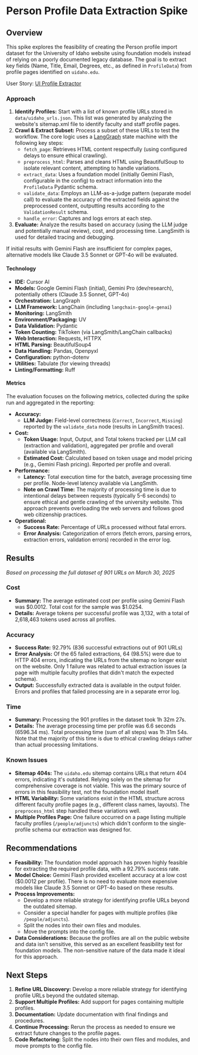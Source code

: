 # Person Profile Data Extraction Spike

## Overview

This spike explores the feasibility of creating the Person profile import dataset for the University of Idaho website using foundation models instead of relying on a poorly documented legacy database. The goal is to extract key fields (Name, Title, Email, Degrees, etc., as defined in `ProfileData`) from profile pages identified on `uidaho.edu`.

User Story: [UI Profile Extractor](https://dev.azure.com/uidaho/Development/_sprints/taskboard/Development%20Team/Development/Sprint%2025.04)

### Approach

1.  **Identify Profiles:** Start with a list of known profile URLs stored in `data/uidaho_urls.json`. This list was generated by analyzing the website's sitemap.xml file to identify faculty and staff profile pages.
2.  **Crawl & Extract Subset:** Process a subset of these URLs to test the workflow. The core logic uses a [LangGraph](https://python.langchain.com/docs/langgraph/) state machine with the following key steps:
    *   `fetch_page`: Retrieves HTML content respectfully (using configured delays to ensure ethical crawling).
    *   `preprocess_html`: Parses and cleans HTML using BeautifulSoup to isolate relevant content, attempting to handle variations.
    *   `extract_data`: Uses a foundation model (initially Gemini Flash, configurable in the config) to extract information into the `ProfileData` Pydantic schema.
    *   `validate_data`: Employs an LLM-as-a-judge pattern (separate model call) to evaluate the accuracy of the extracted fields against the preprocessed content, outputting results according to the `ValidationResult` schema.
    *   `handle_error`: Captures and logs errors at each step.
3.  **Evaluate:** Analyze the results based on accuracy (using the LLM judge and potentially manual review), cost, and processing time. LangSmith is used for detailed tracing and debugging.

If initial results with Gemini Flash are insufficient for complex pages, alternative models like Claude 3.5 Sonnet or GPT-4o will be evaluated.

#### Technology

*   **IDE:** Cursor AI
*   **Models:** Google Gemini Flash (initial), Gemini Pro (dev/research), potentially others (Claude 3.5 Sonnet, GPT-4o)
*   **Orchestration:** LangGraph
*   **LLM Framework:** LangChain (including `langchain-google-genai`)
*   **Monitoring:** LangSmith
*   **Environment/Packaging:** UV
*   **Data Validation:** Pydantic
*   **Token Counting:** TikToken (via LangSmith/LangChain callbacks)
*   **Web Interaction:** Requests, HTTPX
*   **HTML Parsing:** BeautifulSoup4
*   **Data Handling:** Pandas, Openpyxl
*   **Configuration:** python-dotenv
*   **Utilities:** Tabulate (for viewing threads)
*   **Linting/Formatting:** Ruff

#### Metrics

The evaluation focuses on the following metrics, collected during the spike run and aggregated in the reporting:

*   **Accuracy:**
    *   **LLM Judge:** Field-level correctness (`Correct`, `Incorrect`, `Missing`) reported by the `validate_data` node (results in LangSmith traces).
*   **Cost:**
    *   **Token Usage:** Input, Output, and Total tokens tracked per LLM call (extraction and validation), aggregated per profile and overall (available via LangSmith).
    *   **Estimated Cost:** Calculated based on token usage and model pricing (e.g., Gemini Flash pricing). Reported per profile and overall.
*   **Performance:**
    *   **Latency:** Total execution time for the batch, average processing time per profile. Node-level latency available via LangSmith.
    *   **Note on Crawl Time:** The majority of processing time is due to intentional delays between requests (typically 5-6 seconds) to ensure ethical and gentle crawling of the university website. This approach prevents overloading the web servers and follows good web citizenship practices.
*   **Operational:**
    *   **Success Rate:** Percentage of URLs processed without fatal errors.
    *   **Error Analysis:** Categorization of errors (fetch errors, parsing errors, extraction errors, validation errors) recorded in the error log.

## Results

*Based on processing the full dataset of 901 URLs on March 30, 2025*

### Cost

* **Summary:** The average estimated cost per profile using Gemini Flash was $0.0012. Total cost for the sample was $1.0254.
* **Details:** Average tokens per successful profile was 3,132, with a total of 2,618,463 tokens used across all profiles.

### Accuracy

* **Success Rate:** 92.79% (836 successful extractions out of 901 URLs)
* **Error Analysis:** Of the 65 failed extractions, 64 (98.5%) were due to HTTP 404 errors, indicating the URLs from the sitemap no longer exist on the website. Only 1 failure was related to actual extraction issues (a page with multiple faculty profiles that didn't match the expected schema).
* **Output:** Successfully extracted data is available in the output folder. Errors and profiles that failed processing are in a separate error log.

### Time

* **Summary:** Processing the 901 profiles in the dataset took 1h 32m 27s.
* **Details:** The average processing time per profile was 6.6 seconds (6596.34 ms). Total processing time (sum of all steps) was 1h 31m 54s. Note that the majority of this time is due to ethical crawling delays rather than actual processing limitations.

### Known Issues

* **Sitemap 404s:** The `uidaho.edu` sitemap contains URLs that return 404 errors, indicating it's outdated. Relying solely on the sitemap for comprehensive coverage is not viable. This was the primary source of errors in this feasibility test, not the foundation model itself.
* **HTML Variability:** Some variations exist in the HTML structure across different faculty profile pages (e.g., different class names, layouts). The `preprocess_html` step handled these variations well.
* **Multiple Profiles Page:** One failure occurred on a page listing multiple faculty profiles (`/people/adjuncts`) which didn't conform to the single-profile schema our extraction was designed for.

## Recommendations

* **Feasibility:** The foundation model approach has proven highly feasible for extracting the required profile data, with a 92.79% success rate.
* **Model Choice:** Gemini Flash provided excellent accuracy at a low cost ($0.0012 per profile). There is no need to evaluate more expensive models like Claude 3.5 Sonnet or GPT-4o based on these results.
* **Process Improvements:**
    * Develop a more reliable strategy for identifying profile URLs beyond the outdated sitemap.
    * Consider a special handler for pages with multiple profiles (like `/people/adjuncts`).
    * Split the nodes into their own files and modules.
    * Move the prompts into the config file.
* **Data Considerations:** Because the profiles are all on the public website and data isn't sensitive, this served as an excellent feasibility test for foundation models. The non-sensitive nature of the data made it ideal for this approach.

## Next Steps

1. **Refine URL Discovery:** Develop a more reliable strategy for identifying profile URLs beyond the outdated sitemap.
2. **Support Multiple Profiles:** Add support for pages containing multiple profiles.
3. **Documentation:** Update documentation with final findings and procedures.
4. **Continue Processing:** Rerun the process as needed to ensure we extract future changes to the profile pages.
5. **Code Refactoring:** Split the nodes into their own files and modules, and move prompts to the config file.
